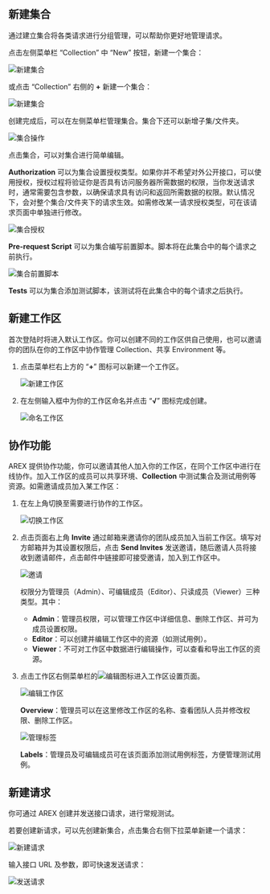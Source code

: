## 新建集合

通过建立集合将各类请求进行分组管理，可以帮助你更好地管理请求。

点击左侧菜单栏 “Collection” 中 “New” 按钮，新建一个集合：

![新建集合](../resource/c1.newcollection.png)

或点击 “Collection” 右侧的 **+** 新建一个集合：

![新建集合](../resource/c1.newcollection.2.png)

创建完成后，可以在左侧菜单栏管理集合。集合下还可以新增子集/文件夹。

![集合操作](../resource/c1.newfolder.png)

点击集合，可以对集合进行简单编辑。

**Authorization** 可以为集合设置授权类型。如果你并不希望对外公开接口，可以使用授权，授权过程将验证你是否具有访问服务器所需数据的权限，当你发送请求时，通常需要包含参数，以确保请求具有访问和返回所需数据的权限。默认情况下，会对整个集合/文件夹下的请求生效。如需修改某一请求授权类型，可在该请求页面中单独进行修改。

![集合授权](../resource/c1.authorization.png)

**Pre-request Script** 可以为集合编写前置脚本。脚本将在此集合中的每个请求之前执行。

![集合前置脚本](../resource/c1.prerequest.png)

**Tests** 可以为集合添加测试脚本，该测试将在此集合中的每个请求之后执行。

## 新建工作区

首次登陆时将进入默认工作区。你可以创建不同的工作区供自己使用，也可以邀请你的团队在你的工作区中协作管理 Collection、共享 Environment 等。

1. 点击菜单栏右上方的 “**+**” 图标可以新建一个工作区。

    ![新建工作区](../resource/c1.newworkspace.png)

2. 在左侧输入框中为你的工作区命名并点击 “**√**” 图标完成创建。

    ![命名工作区](../resource/c1.saveworkspace.png)

## 协作功能

AREX 提供协作功能，你可以邀请其他人加入你的工作区，在同个工作区中进行在线协作。加入工作区的成员可以共享环境、**Collection** 中测试集合及测试用例等资源。如需邀请成员加入某工作区：

1. 在左上角切换至需要进行协作的工作区。

    ![切换工作区](../resource/c1.invite1.png)

2. 点击页面右上角 **Invite** 通过邮箱来邀请你的团队成员加入当前工作区。填写对方邮箱并为其设置权限后，点击 **Send Invites** 发送邀请，随后邀请人员将接收到邀请邮件，点击邮件中链接即可接受邀请，加入到工作区中。

    ![邀请](../resource/c1.invite.png)

    权限分为管理员（Admin）、可编辑成员（Editor）、只读成员（Viewer）三种类型。其中：
    
    - **Admin**：管理员权限，可以管理工作区中详细信息、删除工作区、并可为成员设置权限。
    - **Editor**：可以创建并编辑工作区中的资源（如测试用例）。
    - **Viewer**：不可对工作区中数据进行编辑操作，可以查看和导出工作区的资源。

3. 点击工作区右侧菜单栏的![编辑](../resource/c1.rename.png)图标进入工作区设置页面。

    ![编辑工作区](../resource/c1.editworkspace.png)

    **Overview**：管理员可以在这里修改工作区的名称、查看团队人员并修改权限、删除工作区。

    ![管理标签](../resource/c1.addlabel.png)

    **Labels**：管理员及可编辑成员可在该页面添加测试用例标签，方便管理测试用例。
    
## 新建请求

你可通过 AREX 创建并发送接口请求，进行常规测试。

若要创建新请求，可以先创建新集合，点击集合右侧下拉菜单新建一个请求：

![新建请求](../resource/c1.addrequest.png)

输入接口 URL 及参数，即可快速发送请求：

![发送请求](../resource/c1.request.png)
